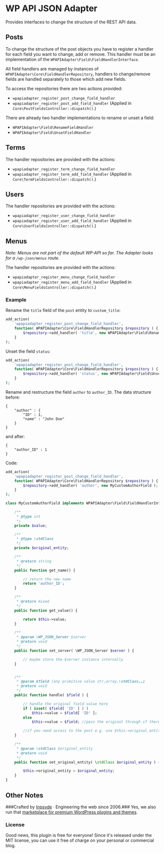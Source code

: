 # WP API JSON Adapter
Provides interfaces to change the structure of the REST API data.

## Posts

To change the structure of the post objects you have to register a handler for each field you want to change, add or
remove. This handler must be an implementation of the `WPAPIAdapter\Field\FieldHandlerInterface`.

All field handlers are managed by instances of `WPAPIAdapter\Core\FieldHandlerRepository`, handlers to change/remove fields
are handled separately to those which add new fields.

To access the repositories there are two actions provided:
 * `wpapiadapter_register_post_change_field_handler`
 * `wpapiadapter_register_post_add_field_handler`
(Applied in `Core\PostFieldsController::dispatch()`.)

There are already two handler implementations to rename or unset a field:
  * `WPAPIAdapter\Field\RenameFieldHandler`
  * `WPAPIAdapter\Field\UnsetFieldHandler`

## Terms
The handler repositories are provided with the actions:
 * `wpapiadapter_register_term_change_field_handler`
 * `wpapiadapter_register_term_add_field_handler`
(Applied in `Core\TermFieldsController::dispatch()`.)

## Users
The handler repositories are provided with the actions:
 * `wpapiadapter_register_user_change_field_handler`
 * `wpapiadapter_register_user_add_field_handler`
(Applied in `Core\UserFieldsController::dispatch()`.)

## Menus
_Note: Menus are not part of the default WP-API so far. The Adapter looks for a `/wp-json/menus` route._

The handler repositories are provided with the actions:
 * `wpapiadapter_register_menu_change_field_handler`
 * `wpapiadapter_register_menu_add_field_handler`
(Applied in `Core\MenuFieldsController::dispatch()`.)

### Example

Rename the `title` field of the `post` entity to `custom_title`:

```php
add_action(
	'wpapiadapter_register_post_change_field_handler',
	function( WPAPIAdapter\Core\FieldHandlerRepository $repository ) {
		$repository->add_handler( 'title', new WPAPIAdapter\Field\RenameFieldHandler( 'custom_title' );
	}
);
```

Unset the field `status`:

```php
add_action(
	'wpapiadapter_register_post_change_field_handler',
	function( WPAPIAdapter\Core\FieldHandlerRepository $repository ) {
		$repository->add_handler( 'status', new WPAPIAdapter\Field\UnsetFieldHander );
	}
);
```

Rename and restructure the field `author` to `author_ID`. The data structure before:

```
{
	"author" : {
		"ID" : 1,
		"name" : "John Doe"
	}
}
```
and after:
```
{
	"author_ID" : 1
}
```

Code:
```php
add_action(
	'wpapiadapter_register_post_change_field_handler',
	function( WPAPIAdapter\Core\FieldHandlerRepository $repository ) {
		$repository->add_handler( 'author', new MyCustomAuthorField );
	}
);

class MyCustomAuthorField implements WPAPIAdapter\Field\FieldHandlerInterface {

	/**
	 * @type int
	 */
	private $value;

	/**
	 * @type \stdClass
	 */
	private $original_entity;

	/**
     * @return string
     */
    public function get_name() {

        // return the new name
        return 'author_ID';
    }

    /**
     * @return mixed
     */
    public function get_value() {

        return $this->value;
    }

    /**
     * @param \WP_JSON_Server $server
     * @return void
     */
    public function set_server( \WP_JSON_Server $server ) {

        // maybe store the $server instance internally
    }


    /**
     * @param $field (any primitive value str,array,\stdClass,…)
     * @return void
     */
    public function handle( $field ) {

        // handle the original field value here
        if ( isset( $field[ 'ID' ] ) )
            $this->value = $field[ 'ID' ];
        else
            $this->value = $field; //pass the original through if there is an unexpected structure

        //if you need access to the post e.g. use $this->original_entity->ID
    }

    /**
     * @param \stdClass $original_entity
     * @return void
     */
    public function set_original_entity( \stdClass $original_entity ) {

        $this->original_entity = $original_entity;
    }
}
```



## Other Notes
###Crafted by [Inpsyde](http://inpsyde.com) · Engineering the web since 2006.###
Yes, we also run that [marketplace for premium WordPress plugins and themes](http://marketpress.com).

### License
Good news, this plugin is free for everyone! Since it's released under the MIT license, 
you can use it free of charge on your personal or commercial blog.
